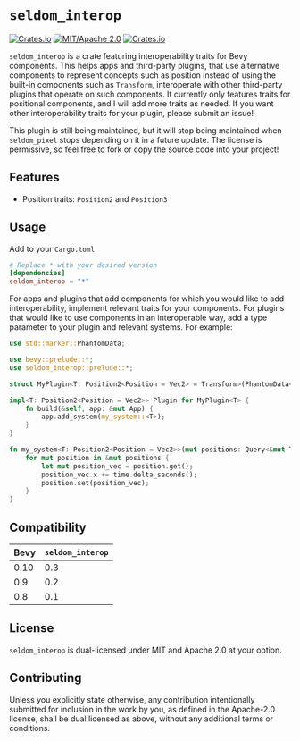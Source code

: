 # `seldom_interop`

[![Crates.io](https://img.shields.io/crates/v/seldom_interop.svg)](https://crates.io/crates/seldom_interop)
[![MIT/Apache 2.0](https://img.shields.io/badge/license-MIT%2FApache-blue.svg)](https://github.com/Seldom-SE/seldom_interop#license)
[![Crates.io](https://img.shields.io/crates/d/seldom_interop.svg)](https://crates.io/crates/seldom_interop)

`seldom_interop` is a crate featuring interoperability traits for Bevy components. This helps
apps and third-party plugins, that use alternative components to represent concepts
such as position instead of using the built-in components such as `Transform`, interoperate
with other third-party plugins that operate on such components. It currently only features
traits for positional components, and I will add more traits as needed. If you want
other interoperability traits for your plugin, please submit an issue!

This plugin is still being maintained, but it will stop being maintained when `seldom_pixel` stops
depending on it in a future update. The license is permissive, so feel free to fork or copy
the source code into your project!

## Features

* Position traits: `Position2` and `Position3`

## Usage

Add to your `Cargo.toml`

```toml
# Replace * with your desired version
[dependencies]
seldom_interop = "*"
```

For apps and plugins that add components for which you would like to add interoperability,
implement relevant traits for your components. For plugins that would like to use components
in an interoperable way, add a type parameter to your plugin and relevant systems. For example:

```Rust
use std::marker::PhantomData;

use bevy::prelude::*;
use seldom_interop::prelude::*;

struct MyPlugin<T: Position2<Position = Vec2> = Transform>(PhantomData<T>);

impl<T: Position2<Position = Vec2>> Plugin for MyPlugin<T> {
    fn build(&self, app: &mut App) {
        app.add_system(my_system::<T>);
    }
}

fn my_system<T: Position2<Position = Vec2>>(mut positions: Query<&mut T>, time: Res<Time>) {
    for mut position in &mut positions {
        let mut position_vec = position.get();
        position_vec.x += time.delta_seconds();
        position.set(position_vec);
    }
}
```

## Compatibility

| Bevy | `seldom_interop` |
| ---- | ---------------- |
| 0.10 | 0.3              |
| 0.9  | 0.2              |
| 0.8  | 0.1              |

## License

`seldom_interop` is dual-licensed under MIT and Apache 2.0 at your option.

## Contributing

Unless you explicitly state otherwise, any contribution intentionally submitted for inclusion
in the work by you, as defined in the Apache-2.0 license, shall be dual licensed as above,
without any additional terms or conditions.